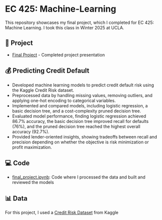 # EC 425: Machine-Learning
This repository showcases my final project, which I completed for EC 425: Machine Learning. I took this class in Winter 2025 at UCLA.

## 📄 Project
- [Final Project]() - Completed project presentation 

## 💰 Predicting Credit Default
- Developed machine learning models to predict credit default risk using the Kaggle Credit Risk dataset.
- Preprocessed data by handling missing values, removing outliers, and applying one-hot encoding to categorical variables.
- Implemented and compared models, including logistic regression, a basic decision tree, and a cost-complexity pruned decision tree.
- Evaluated model performance, finding logistic regression achieved 86.7% accuracy, the basic decision tree improved recall for defaults (76%), and the pruned decision tree reached the highest overall accuracy (92.7%).
- Provided lender-oriented insights, showing tradeoffs between recall and precision depending on whether the objective is risk minimization or profit maximization.

## 💻 Code
- [final_project.ipynb](): Code where I processed the data and built and reviewed the models

## 📊 Data
For this project, I used a [Credit Risk Dataset](https://www.kaggle.com/datasets/laotse/credit-risk-dataset/data) from Kaggle
